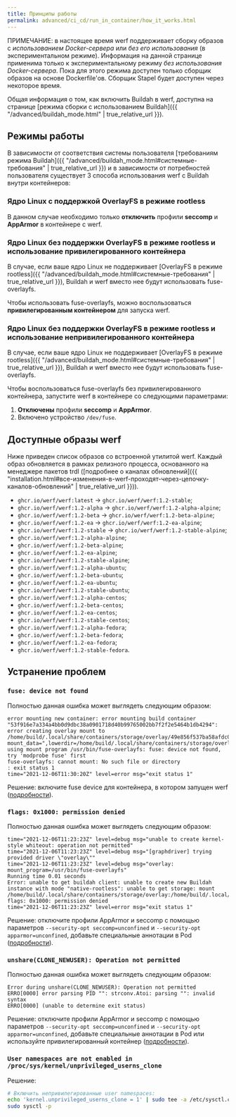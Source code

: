 ```yaml
---
title: Принципы работы
permalink: advanced/ci_cd/run_in_container/how_it_works.html
---
```


ПРИМЕЧАНИЕ: в настоящее время werf поддерживает сборку образов с _использованием Docker-сервера_ или _без его использования_ (в экспериментальном режиме). Информация на данной странице применима только к экспериментальному режиму _без использования Docker-сервера_. Пока для этого режима доступен только сборщик образов на основе Dockerfile'ов. Сборщик Stapel будет доступен через некоторое время.

Общая информация о том, как включить Buildah в werf, доступна на странице [режима сборки с использованием Buildah]({{ "/advanced/buildah_mode.html" | true_relative_url }}).

## Режимы работы

В зависимости от соответствия системы пользователя [требованиям режима Buildah]({{ "/advanced/buildah_mode.html#системные-требования" | true_relative_url }}) и в зависимости от потребностей пользователя существует 3 способа использования werf с Buildah внутри контейнеров:

### Ядро Linux с поддержкой OverlayFS в режиме rootless

В данном случае необходимо только **отключить** профили **seccomp** и **AppArmor** в контейнере с werf.

### Ядро Linux без поддержки OverlayFS в режиме rootless и использование привилегированного контейнера

В случае, если ваше ядро Linux не поддерживает [OverlayFS в режиме rootless]({{ "/advanced/buildah_mode.html#системные-требования" | true_relative_url }}), Buildah и werf вместо нее будут использовать fuse-overlayfs.

Чтобы использовать fuse-overlayfs, можно воспользоваться **привилегированным контейнером** для запуска werf.

### Ядро Linux без поддержки OverlayFS в режиме rootless и использование непривилегированного контейнера

В случае, если ваше ядро Linux не поддерживает [OverlayFS в режиме rootless]({{ "/advanced/buildah_mode.html#системные-требования" | true_relative_url }}), Buildah и werf вместо нее будут использовать fuse-overlayfs.

Чтобы воспользоваться fuse-overlayfs без привилегированного контейнера, запустите werf в контейнере со следующими параметрами:

1. **Отключены** профили **seccomp** и **AppArmor**.
2. Включено устройство `/dev/fuse`.

## Доступные образы werf

Ниже приведен список образов со встроенной утилитой werf. Каждый образ обновляется в рамках релизного процесса, основанного на менеджере пакетов trdl ([подробнее о каналах обновлений]({{ "installation.html#все-изменения-в-werf-проходят-через-цепочку-каналов-обновлений" | true_relative_url }})).

* `ghcr.io/werf/werf:latest` -> `ghcr.io/werf/werf:1.2-stable`;
* `ghcr.io/werf/werf:1.2-alpha` -> `ghcr.io/werf/werf:1.2-alpha-alpine`;
* `ghcr.io/werf/werf:1.2-beta` -> `ghcr.io/werf/werf:1.2-beta-alpine`;
* `ghcr.io/werf/werf:1.2-ea` -> `ghcr.io/werf/werf:1.2-ea-alpine`;
* `ghcr.io/werf/werf:1.2-stable` -> `ghcr.io/werf/werf:1.2-stable-alpine`;
* `ghcr.io/werf/werf:1.2-alpha-alpine`;
* `ghcr.io/werf/werf:1.2-beta-alpine`;
* `ghcr.io/werf/werf:1.2-ea-alpine`;
* `ghcr.io/werf/werf:1.2-stable-alpine`;
* `ghcr.io/werf/werf:1.2-alpha-ubuntu`;
* `ghcr.io/werf/werf:1.2-beta-ubuntu`;
* `ghcr.io/werf/werf:1.2-ea-ubuntu`;
* `ghcr.io/werf/werf:1.2-stable-ubuntu`;
* `ghcr.io/werf/werf:1.2-alpha-centos`;
* `ghcr.io/werf/werf:1.2-beta-centos`;
* `ghcr.io/werf/werf:1.2-ea-centos`;
* `ghcr.io/werf/werf:1.2-stable-centos`;
* `ghcr.io/werf/werf:1.2-alpha-fedora`;
* `ghcr.io/werf/werf:1.2-beta-fedora`;
* `ghcr.io/werf/werf:1.2-ea-fedora`;
* `ghcr.io/werf/werf:1.2-stable-fedora`.

## Устранение проблем

### `fuse: device not found`

Полностью данная ошибка может выглядеть следующим образом:

```
error mounting new container: error mounting build container "53f916e7a334a4bb0d9dbc38a0901718d40b99765002bb7f2f2e5464b1db4294": error creating overlay mount to /home/build/.local/share/containers/storage/overlay/49e856f537ba58afdc09137291133994cd1305e40df72c4fab43077cbd405477/merged, mount_data=",lowerdir=/home/build/.local/share/containers/storage/overlay/l/Z5GEVIFIIQ7H262DYUTX3YOVR6:/home/build/.local/share/containers/storage/overlay/l/PJBBW6UNUNGI37IX6R3LDNPX3J:/home/build/.local/share/containers/storage/overlay/l/MUYSUONLQVE4CJMQVDCH2UBAVQ:/home/build/.local/share/containers/storage/overlay/l/67JHKJDCKBTI4R3Q5S5YG44AD3:/home/build/.local/share/containers/storage/overlay/l/3S72G4SWKDXILGANUOCESP5LDK,upperdir=/home/build/.local/share/containers/storage/overlay/49e856f537ba58afdc09137291133994cd1305e40df72c4fab43077cbd405477/diff,workdir=/home/build/.local/share/containers/storage/overlay/49e856f537ba58afdc09137291133994cd1305e40df72c4fab43077cbd405477/work,volatile": using mount program /usr/bin/fuse-overlayfs: fuse: device not found, try 'modprobe fuse' first
fuse-overlayfs: cannot mount: No such file or directory
: exit status 1
time="2021-12-06T11:30:20Z" level=error msg="exit status 1"
```

Решение: включите fuse device для контейнера, в котором запущен werf ([подробности](#ядро-linux-без-поддержки-overlayfs-в-режиме-rootless-и-использование-непривилегированного-контейнера)).

### `flags: 0x1000: permission denied`

Полностью данная ошибка может выглядеть следующим образом:

```
time="2021-12-06T11:23:23Z" level=debug msg="unable to create kernel-style whiteout: operation not permitted"
time="2021-12-06T11:23:23Z" level=debug msg="[graphdriver] trying provided driver \"overlay\""
time="2021-12-06T11:23:23Z" level=debug msg="overlay: mount_program=/usr/bin/fuse-overlayfs"
Running time 0.01 seconds
Error: unable to get buildah client: unable to create new Buildah instance with mode "native-rootless": unable to get storage: mount /home/build/.local/share/containers/storage/overlay:/home/build/.local/share/containers/storage/overlay, flags: 0x1000: permission denied
time="2021-12-06T11:23:23Z" level=error msg="exit status 1"
```

Решение: отключите профили AppArmor и seccomp с помощью параметров `--security-opt seccomp=unconfined` и `--security-opt apparmor=unconfined`, добавьте специальные аннотации в Pod ([подробности](#ядро-linux-без-поддержки-overlayfs-в-режиме-rootless-и-использование-непривилегированного-контейнера)).

### `unshare(CLONE_NEWUSER): Operation not permitted`

Полностью данная ошибка может выглядеть следующим образом:

```
Error during unshare(CLONE_NEWUSER): Operation not permitted
ERRO[0000] error parsing PID "": strconv.Atoi: parsing "": invalid syntax 
ERRO[0000] (unable to determine exit status)            
```

Решение: отключите профили AppArmor и seccomp с помощью параметров `--security-opt seccomp=unconfined` и `--security-opt apparmor=unconfined`, добавьте специальные аннотации в Pod или используйте привилегированный контейнер ([подробности](#режимы-работы)).

### `User namespaces are not enabled in /proc/sys/kernel/unprivileged_userns_clone`

Решение:
```bash
# Включить непривилегированные user namespaces:
echo 'kernel.unprivileged_userns_clone = 1' | sudo tee -a /etc/sysctl.conf
sudo sysctl -p
```
